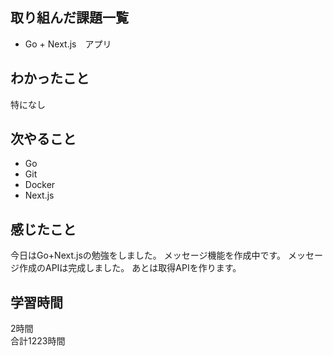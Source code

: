 ## 取り組んだ課題一覧
- Go + Next.js　アプリ

## わかったこと
特になし

## 次やること
- Go
- Git
- Docker
- Next.js

## 感じたこと
今日はGo+Next.jsの勉強をしました。
メッセージ機能を作成中です。
メッセージ作成のAPIは完成しました。
あとは取得APIを作ります。


## 学習時間
2時間<br />
合計1223時間
